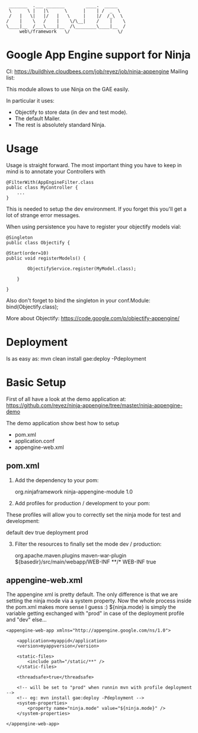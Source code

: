      _______  .___ _______        ____.  _____   
     \      \ |   |\      \      |    | /  _  \  
     /   |   \|   |/   |   \     |    |/  /_\  \ 
    /    |    \   /    |    \/\__|    /    |    \
    \____|__  /___\____|__  /\________\____|__  /
         web\/framework   \/                  \/ 
        


Google App Engine support for Ninja
===================================
CI: https://buildhive.cloudbees.com/job/reyez/job/ninja-appengine
Mailing list: 


This module allows to use Ninja on the GAE easily.

In particular it uses:
- Objectify to store data (in dev and test mode).
- The default Mailer.
- The rest is absolutely standard Ninja.


Usage
=====

Usage is straight forward. The most important thing you have to keep in mind is to annotate 
your Controllers with

    @FilterWith(AppEngineFilter.class
    public class MyController {
        ...
    }
    
This is needed to setup the dev environment. If you forget this you'll get a lot
of strange error messages.
    
When using persistence you have to register your objectify models vial:

    @Singleton
    public class Objectify {

    @Start(order=10)
    public void registerModels() {
        
            ObjectifyService.register(MyModel.class);
        
        }

    }   
    
Also don't forget to bind the singleton in your conf.Module:
    bind(Objectify.class);
    
    
More about Objectify: https://code.google.com/p/objectify-appengine/


Deployment
==========

Is as easy as:
    mvn clean install gae:deploy -Pdeployment


Basic Setup
===========

First of all have a look at the demo application at:
https://github.com/reyez/ninja-appengine/tree/master/ninja-appengine-demo

The demo application show best how to setup

- pom.xml
- application.conf
- appengine-web.xml

pom.xml
-------

1) Add the dependency to your pom:

    <dependency>
        <groupId>org.ninjaframework</groupId>
        <artifactId>ninja-appengine-module</artifactId>
        <version>1.0</version>
    </dependency>


2) Add profiles for production / development to your pom:

These profiles will allow you to correctly set the ninja mode for test and 
development:

   <profiles>
        <profile>
            <id>default</id>
            <properties>
                <ninja.mode>dev</ninja.mode>
            </properties>
            <activation>
                <activeByDefault>true</activeByDefault>
            </activation>
        </profile>
        <profile>
            <id>deployment</id>
            <properties>
                <ninja.mode>prod</ninja.mode>
            </properties>
        </profile>
    </profiles>


3) Filter the resources to finally set the mode dev / production:

    <plugin>
        <groupId>org.apache.maven.plugins</groupId>
        <artifactId>maven-war-plugin</artifactId>
        <configuration>
            <webResources>
                <webResource>
                    <directory>${basedir}/src/main/webapp/WEB-INF</directory>
                    <includes>
                        <include>**/*</include>
                    </includes>
                    <targetPath>WEB-INF</targetPath>
                    <filtering>true</filtering>
                </webResource>
            </webResources>
        </configuration>
    </plugin>



appengine-web.xml
-----------------

The appengine xml is pretty default. The only difference is that we are setting
the ninja mode via a system property. Now the whole process inside the pom.xml
makes more sense I guess :) ${ninja.mode} is simply the variable getting exchanged
with "prod" in case of the deployment profile and "dev" else...

    <appengine-web-app xmlns="http://appengine.google.com/ns/1.0">

        <application>myappid</application>
        <version>myappversion</version>

        <static-files>
            <include path="/static/**" />
        </static-files>
    
        <threadsafe>true</threadsafe>
    
        <!-- will be set to "prod" when runnin mvn with profile deployment -->
        <!-- eg: mvn install gae:deploy -Pdeployment -->
        <system-properties>
            <property name="ninja.mode" value="${ninja.mode}" />
        </system-properties>
    
    </appengine-web-app>



    
    

